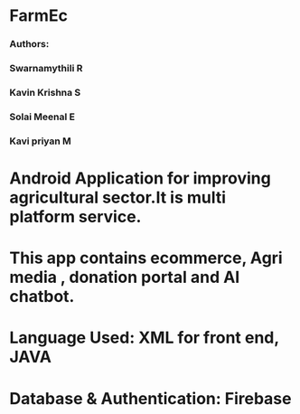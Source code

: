 # FarmEc
### Authors:
### Swarnamythili R
### Kavin Krishna S
### Solai Meenal E
### Kavi priyan M
# Android Application for improving agricultural sector.It is multi platform service. 
# This app contains ecommerce, Agri media , donation portal and AI chatbot.
# Language Used: XML for front end, JAVA 
# Database & Authentication: Firebase
